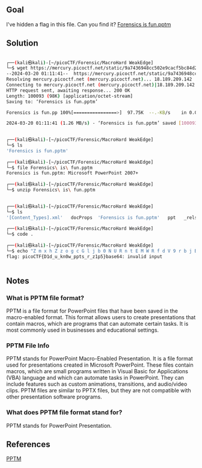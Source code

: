 ## Goal

I've hidden a flag in this file. Can you find it? [Forensics is fun.pptm](https://mercury.picoctf.net/static/9a7436948cc502e9cacf5bc84d2cccb5/Forensics%20is%20fun.pptm)
## Solution

```bash
                                                                             
┌──(kali㉿kali)-[~/picoCTF/Forensic/MacroHard WeakEdge]
└─$ wget https://mercury.picoctf.net/static/9a7436948cc502e9cacf5bc84d2cccb5/Forensics%20is%20fun.pptm
--2024-03-20 01:11:41--  https://mercury.picoctf.net/static/9a7436948cc502e9cacf5bc84d2cccb5/Forensics%20is%20fun.pptm
Resolving mercury.picoctf.net (mercury.picoctf.net)... 18.189.209.142
Connecting to mercury.picoctf.net (mercury.picoctf.net)|18.189.209.142|:443... connected.
HTTP request sent, awaiting response... 200 OK
Length: 100093 (98K) [application/octet-stream]
Saving to: ‘Forensics is fun.pptm’

Forensics is fun.pp 100%[================>]  97.75K  --.-KB/s    in 0.08s   

2024-03-20 01:11:41 (1.26 MB/s) - ‘Forensics is fun.pptm’ saved [100093/100093]

                                                                             
┌──(kali㉿kali)-[~/picoCTF/Forensic/MacroHard WeakEdge]
└─$ ls
'Forensics is fun.pptm'
                                                                             
┌──(kali㉿kali)-[~/picoCTF/Forensic/MacroHard WeakEdge]
└─$ file Forensics\ is\ fun.pptm 
Forensics is fun.pptm: Microsoft PowerPoint 2007+
                                                                             
┌──(kali㉿kali)-[~/picoCTF/Forensic/MacroHard WeakEdge]
└─$ unzip Forensics\ is\ fun.pptm 

                                                                             
┌──(kali㉿kali)-[~/picoCTF/Forensic/MacroHard WeakEdge]
└─$ ls                    
'[Content_Types].xml'   docProps  'Forensics is fun.pptm'   ppt   _rels
                                                                             
┌──(kali㉿kali)-[~/picoCTF/Forensic/MacroHard WeakEdge]
└─$ code .                
                                                                             
┌──(kali㉿kali)-[~/picoCTF/Forensic/MacroHard WeakEdge]
└─$ echo "Z m x h Z z o g c G l j b 0 N U R n t E M W R f d V 9 r b j B 3 X 3 B w d H N f c l 9 6 M X A 1 f Q" | tr -d " " | base64 -d
flag: picoCTF{D1d_u_kn0w_ppts_r_z1p5}base64: invalid input
                                                                        

````
## Notes

### What is PPTM file format?

PPTM is a file format for PowerPoint files that have been saved in the macro-enabled format. This format allows users to create presentations that contain macros, which are programs that can automate certain tasks. It is most commonly used in businesses and educational settings.
### PPTM File Info

PPTM stands for PowerPoint Macro-Enabled Presentation. It is a file format used for presentations created in Microsoft PowerPoint. These files contain macros, which are small programs written in Visual Basic for Applications (VBA) language and which can automate tasks in PowerPoint. They can include features such as custom animations, transitions, and audio/video clips. PPTM files are similar to PPTX files, but they are not compatible with other presentation software programs.
### What does PPTM file format stand for?

PPTM stands for PowerPoint Presentation.
## References

[PPTM](https://kb.fileformat.app/extension/pptm-file-info/#:~:text=PPTM%20stands%20for%20PowerPoint%20Macro,can%20automate%20tasks%20in%20PowerPoint.)